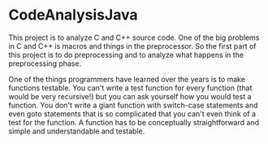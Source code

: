 # CodeAnalysisJava
This project is to analyze C and C++ source code.  One of the big problems in C and C++ is macros and things in the preprocessor.  So the first part of this project is to do preprocessing and to analyze what happens in the preprocessing phase.

One of the things programmers have learned over the years is to make functions testable.  You can't write a test function for every function (that would be very recursive!) but you can ask yourself how you would test a function.  You don't write a giant function with switch-case statements and even goto statements that is so complicated that you can't even think of a test for the function.  A function has to be conceptually straightforward and simple and understandable and testable.


